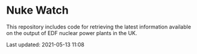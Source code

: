 # Nuke Watch

This repository includes code for retrieving the latest information available on the output of EDF nuclear power plants in the UK.

Last updated: 2021-05-13 11:08